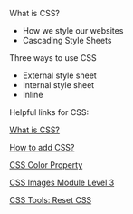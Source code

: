 What is CSS?

- How we style our websites
- Cascading Style Sheets

Three ways to use CSS
- External style sheet
- Internal style sheet
- Inline

Helpful links for CSS:

[What is CSS?](https://developer.mozilla.org/en-US/docs/Learn/CSS/First_steps/What_is_CSS)


[How to add CSS?](https://www.w3schools.com/css/css_howto.asp)


[CSS Color Property](https://www.w3schools.com/cssref/pr_text_color.php)


[CSS Images Module Level 3](https://w3c.github.io/csswg-drafts/css-images/#image-values)


[CSS Tools: Reset CSS](https://meyerweb.com/eric/tools/css/reset/)




